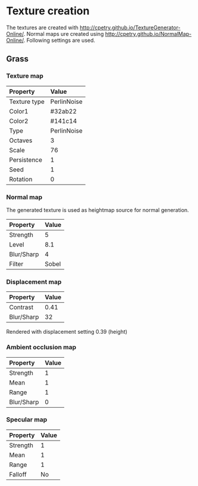 # Texture creation

The textures are created with http://cpetry.github.io/TextureGenerator-Online/. Normal maps ure created using http://cpetry.github.io/NormalMap-Online/. Following settings are used.

## Grass

### Texture map

|Property|Value|
|:----|:----|
|Texture type|PerlinNoise|
|Color1|#32ab22|
|Color2|#141c14|
|Type|PerlinNoise|
|Octaves|3|
|Scale|76|
|Persistence|1|
|Seed|1|
|Rotation|0|

### Normal map
The generated texture is used as heightmap source for normal generation.

|Property|Value|
|:----|:----|
|Strength|5|
|Level|8.1|
|Blur/Sharp|4|
|Filter|Sobel|

### Displacement map

|Property|Value|
|:----|:----|
|Contrast|0.41|
|Blur/Sharp|32|

Rendered with displacement setting 0.39 (height)

### Ambient occlusion map

|Property|Value|
|:----|:----|
|Strength|1|
|Mean|1|
|Range|1|
|Blur/Sharp|0|

### Specular map

|Property|Value|
|:----|:----|
|Strength|1|
|Mean|1|
|Range|1|
|Falloff|No|
